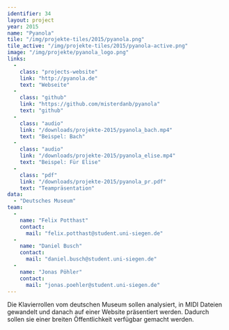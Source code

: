 ```yaml
---
identifier: 34
layout: project
year: 2015
name: "Pyanola"
tile: "/img/projekte-tiles/2015/pyanola.png"
tile_active: "/img/projekte-tiles/2015/pyanola-active.png"
image: "/img/projekte/pyanola_logo.png"
links:
  -
    class: "projects-website"
    link: "http://pyanola.de"
    text: "Webseite"
  -
    class: "github"
    link: "https://github.com/misterdanb/pyanola"
    text: "github"
  -
    class: "audio"
    link: "/downloads/projekte-2015/pyanola_bach.mp4"
    text: "Beispel: Bach"
  -
    class: "audio"
    link: "/downloads/projekte-2015/pyanola_elise.mp4"
    text: "Beispel: Für Elise"
  -
    class: "pdf"
    link: "/downloads/projekte-2015/pyanola_pr.pdf"
    text: "Teampräsentation"
data:
  - "Deutsches Museum"
team:
  -
    name: "Felix Potthast"
    contact:
      mail: "felix.potthast@student.uni-siegen.de"
  -
    name: "Daniel Busch"
    contact:
      mail: "daniel.busch@student.uni-siegen.de"
  -
    name: "Jonas Pöhler"
    contact:
      mail: "jonas.poehler@student.uni-siegen.de"
---
```

Die Klavierrollen vom deutschen Museum sollen analysiert, in MIDI Dateien gewandelt und danach auf einer Website
präsentiert werden. Dadurch sollen sie einer breiten Öffentlichkeit verfügbar gemacht werden.